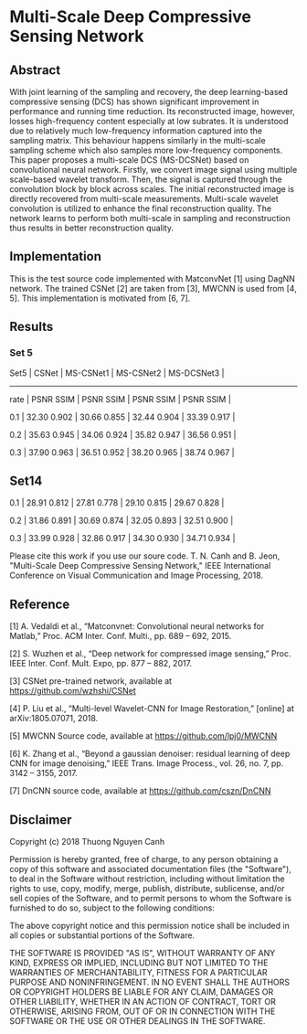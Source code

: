 # Multi-Scale Deep Compressive Sensing Network 
## Abstract

With joint learning of the sampling and recovery, the deep learning-based compressive sensing (DCS) has shown significant improvement in performance and running time reduction. Its reconstructed image, however, losses high-frequency content especially at low subrates. It is understood due to relatively much low-frequency information captured into the sampling matrix. This behaviour happens similarly in the multi-scale sampling scheme which also samples more low-frequency components. This paper proposes a multi-scale DCS (MS-DCSNet) based on convolutional neural network. Firstly, we convert image signal using multiple scale-based wavelet transform. Then, the signal is captured through the convolution block by block across scales. The initial reconstructed image is directly recovered from multi-scale measurements. Multi-scale wavelet convolution is utilized to enhance the final reconstruction quality. The network learns to perform both multi-scale in sampling and reconstruction thus results in better reconstruction quality.

## Implementation 
This is the test source code implemented with MatconvNet [1] using DagNN network. The trained CSNet [2] are taken from [3], MWCNN is used from [4, 5]. This implementation is motivated from [6, 7]. 

## Results
### Set 5	
Set5 |    CSNet     |   MS-CSNet1   |   MS-CSNet2   |   MS-DCSNet3   |  

---------------------------------------------------------------------

rate | PSNR  SSIM   |  PSNR   SSIM  |  PSNR   SSIM  |  PSNR   SSIM  |

0.1  | 32.30	0.902	|  30.66	0.855	|  32.44	0.904 |  33.39	0.917 |

0.2  | 35.63	0.945	|  34.06	0.924	|  35.82	0.947	|  36.56	0.951 |

0.3  | 37.90	0.963	|  36.51	0.952	|  38.20	0.965	|  38.74	0.967 |


Set14
---------------------------------------------------------------------

0.1  | 28.91	0.812	|  27.81	0.778	|  29.10	0.815	|  29.67	0.828 |

0.2  | 31.86	0.891	|  30.69	0.874	|  32.05	0.893	|  32.51	0.900 |

0.3  | 33.99	0.928	|  32.86	0.917	|  34.30	0.930	|  34.71	0.934 |


Please cite this work if you use our soure code. 
T. N. Canh and B. Jeon, "Multi-Scale Deep Compressive Sensing Network," IEEE International Conference on Visual Communication and Image Processing, 2018. 

  
## Reference 
[1] A. Vedaldi et al., “Matconvnet: Convolutional neural networks for Matlab,” Proc. ACM Inter. Conf. Multi., pp. 689 – 692, 2015.

[2] S. Wuzhen et al., “Deep network for compressed image sensing,” Proc. IEEE Inter. Conf. Mult. Expo, pp.  877 – 882, 2017.

[3] CSNet pre-trained network, available at https://github.com/wzhshi/CSNet

[4] P. Liu et al., “Multi-level Wavelet-CNN for Image Restoration,” [online] at arXiv:1805.07071, 2018. 

[5] MWCNN Source code, available at https://github.com/lpj0/MWCNN

[6] K. Zhang et al., “Beyond a gaussian denoiser: residual learning of deep CNN for image denoising,” IEEE Trans. Image Process., vol. 26, no. 7, pp. 3142 – 3155, 2017.

[7] DnCNN source code, available at https://github.com/cszn/DnCNN




## Disclaimer

Copyright (c) 2018 Thuong Nguyen Canh

Permission is hereby granted, free of charge, to any person obtaining a copy of
this software and associated documentation files (the "Software"), to deal in
the Software without restriction, including without limitation the rights to
use, copy, modify, merge, publish, distribute, sublicense, and/or sell copies of
the Software, and to permit persons to whom the Software is furnished to do so,
subject to the following conditions:

The above copyright notice and this permission notice shall be included in all
copies or substantial portions of the Software.

THE SOFTWARE IS PROVIDED "AS IS", WITHOUT WARRANTY OF ANY KIND, EXPRESS OR
IMPLIED, INCLUDING BUT NOT LIMITED TO THE WARRANTIES OF MERCHANTABILITY, FITNESS
FOR A PARTICULAR PURPOSE AND NONINFRINGEMENT. IN NO EVENT SHALL THE AUTHORS OR
COPYRIGHT HOLDERS BE LIABLE FOR ANY CLAIM, DAMAGES OR OTHER LIABILITY, WHETHER
IN AN ACTION OF CONTRACT, TORT OR OTHERWISE, ARISING FROM, OUT OF OR IN
CONNECTION WITH THE SOFTWARE OR THE USE OR OTHER DEALINGS IN THE SOFTWARE.

